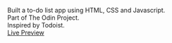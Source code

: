 Built a to-do list app using HTML, CSS and Javascript.\
Part of The Odin Project.\
Inspired by Todoist.\
[Live Preview](https://ajexks284.github.io/to-do/)